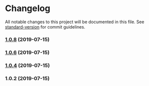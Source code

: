 # Changelog

All notable changes to this project will be documented in this file. See [standard-version](https://github.com/conventional-changelog/standard-version) for commit guidelines.

### [1.0.8](https://github.com/levabala/smartpathfinders/compare/v1.0.6...v1.0.8) (2019-07-15)



### [1.0.6](https://github.com/levabala/smartpathfinders/compare/v1.0.4...v1.0.6) (2019-07-15)



### [1.0.4](https://github.com/levabala/smartpathfinders/compare/v1.0.2...v1.0.4) (2019-07-15)



### 1.0.2 (2019-07-15)

